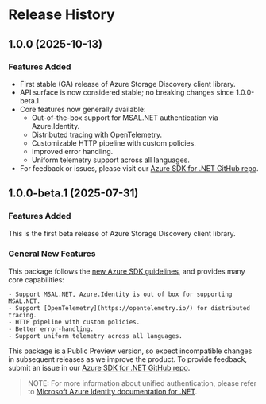 # Release History

## 1.0.0 (2025-10-13)

### Features Added

- First stable (GA) release of Azure Storage Discovery client library.
- API surface is now considered stable; no breaking changes since 1.0.0-beta.1.
- Core features now generally available:
    - Out-of-the-box support for MSAL.NET authentication via Azure.Identity.
    - Distributed tracing with OpenTelemetry.
    - Customizable HTTP pipeline with custom policies.
    - Improved error handling.
    - Uniform telemetry support across all languages.
- For feedback or issues, please visit our [Azure SDK for .NET GitHub repo](https://github.com/Azure/azure-sdk-for-net/issues).

## 1.0.0-beta.1 (2025-07-31)

### Features Added

This is the first beta release of Azure Storage Discovery client library.

### General New Features

This package follows the [new Azure SDK guidelines](https://azure.github.io/azure-sdk/general_introduction.html), and provides many core capabilities:

    - Support MSAL.NET, Azure.Identity is out of box for supporting MSAL.NET.
    - Support [OpenTelemetry](https://opentelemetry.io/) for distributed tracing.
    - HTTP pipeline with custom policies.
    - Better error-handling.
    - Support uniform telemetry across all languages.

This package is a Public Preview version, so expect incompatible changes in subsequent releases as we improve the product. To provide feedback, submit an issue in our [Azure SDK for .NET GitHub repo](https://github.com/Azure/azure-sdk-for-net/issues).

> NOTE: For more information about unified authentication, please refer to [Microsoft Azure Identity documentation for .NET](https://learn.microsoft.com/dotnet/api/overview/azure/identity-readme?view=azure-dotnet).
